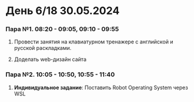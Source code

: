 # День 6/18 30.05.2024

### Пара №1. 08:20 - 09:05, 09:10 - 09:55
1. Провести занятия на клавиатурном тренажере с английской и русской раскладками. 

2. Доделать web-дизайн сайта

### Пара №2. 10:05 - 10:50, 10:55 - 11:40
1. **Индивидуальное задание**: Поставить Robot Operating System через WSL
